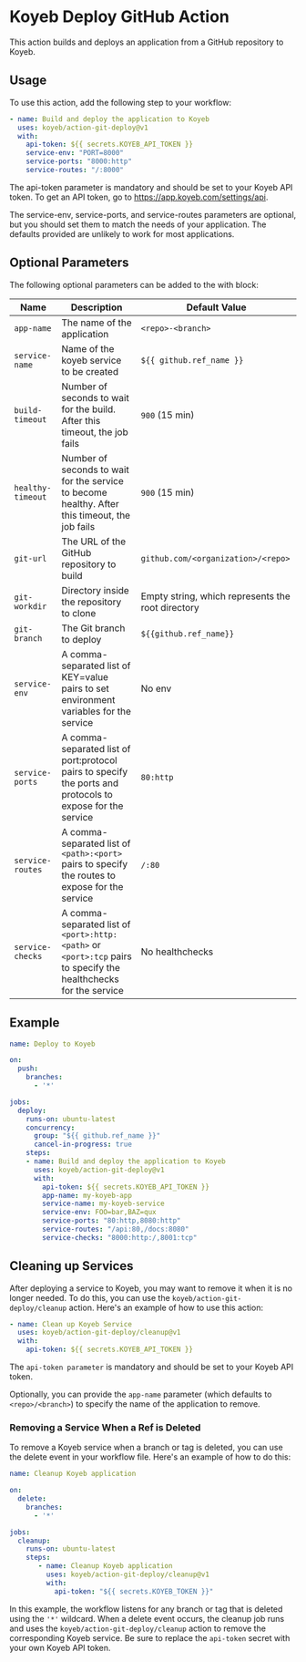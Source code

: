 # Koyeb Deploy GitHub Action

This action builds and deploys an application from a GitHub repository to Koyeb.

## Usage

To use this action, add the following step to your workflow:

```yaml
- name: Build and deploy the application to Koyeb
  uses: koyeb/action-git-deploy@v1
  with:
    api-token: ${{ secrets.KOYEB_API_TOKEN }}
    service-env: "PORT=8000"
    service-ports: "8000:http"
    service-routes: "/:8000"
```

The api-token parameter is mandatory and should be set to your Koyeb API token. To get an API token, go to https://app.koyeb.com/settings/api.

The service-env, service-ports, and service-routes parameters are optional, but you should set them to match the needs of your application. The defaults provided are unlikely to work for most applications.

## Optional Parameters

The following optional parameters can be added to the with block:

| Name	           | Description                                                                                                       | Default Value
|------------------|-------------------------------------------------------------------------------------------------------------------|--------------
| `app-name`       | The name of the application                                                                                       | `<repo>-<branch>`
| `service-name`   | Name of the koyeb service to be created	                                                                         | `${{ github.ref_name }}`
| `build-timeout`  | Number of seconds to wait for the build. After this timeout, the job fails	                                       | `900` (15 min)
| `healthy-timeout`| Number of seconds to wait for the service to become healthy. After this timeout, the job fails                    | `900` (15 min)
| `git-url`        | The URL of the GitHub repository to build                                                                         | `github.com/<organization>/<repo>`
| `git-workdir`    | Directory inside the repository to clone                                                                          | Empty string, which represents the root directory
| `git-branch`     | The Git branch to deploy	                                                                                         | `${{github.ref_name}}`
| `service-env`    | A comma-separated list of KEY=value pairs to set environment variables for the service	                           | No env
| `service-ports`  | A comma-separated list of port:protocol pairs to specify the ports and protocols to expose for the service	       | `80:http`
| `service-routes` | A comma-separated list of `<path>:<port>` pairs to specify the routes to expose for the service                   | `/:80`
| `service-checks` | A comma-separated list of `<port>:http:<path>` or `<port>:tcp` pairs to specify the healthchecks for the service  | No healthchecks


## Example

```yaml
name: Deploy to Koyeb

on:
  push:
    branches:
      - '*'

jobs:
  deploy:
    runs-on: ubuntu-latest
    concurrency:
      group: "${{ github.ref_name }}"
      cancel-in-progress: true
    steps:
    - name: Build and deploy the application to Koyeb
      uses: koyeb/action-git-deploy@v1
      with:
        api-token: ${{ secrets.KOYEB_API_TOKEN }}
        app-name: my-koyeb-app
        service-name: my-koyeb-service
        service-env: FOO=bar,BAZ=qux
        service-ports: "80:http,8080:http"
        service-routes: "/api:80,/docs:8080"
        service-checks: "8000:http:/,8001:tcp"
```

## Cleaning up Services

After deploying a service to Koyeb, you may want to remove it when it is no longer needed. To do this, you can use the `koyeb/action-git-deploy/cleanup` action. Here's an example of how to use this action:

```yaml
- name: Clean up Koyeb Service
  uses: koyeb/action-git-deploy/cleanup@v1
  with:
    api-token: ${{ secrets.KOYEB_API_TOKEN }}
```

The `api-token parameter` is mandatory and should be set to your Koyeb API token.

Optionally, you can provide the `app-name` parameter (which defaults to `<repo>/<branch>`) to specify the name of the application to remove.

### Removing a Service When a Ref is Deleted

To remove a Koyeb service when a branch or tag is deleted, you can use the delete event in your workflow file. Here's an example of how to do this:

```yaml
name: Cleanup Koyeb application

on:
  delete:
    branches:
      - '*'

jobs:
  cleanup:
    runs-on: ubuntu-latest
    steps:
       - name: Cleanup Koyeb application
         uses: koyeb/action-git-deploy/cleanup@v1
         with:
           api-token: "${{ secrets.KOYEB_TOKEN }}"
```

In this example, the workflow listens for any branch or tag that is deleted using the `'*'` wildcard. When a delete event occurs, the cleanup job runs and uses the `koyeb/action-git-deploy/cleanup` action to remove the corresponding Koyeb service. Be sure to replace the `api-token` secret with your own Koyeb API token.
